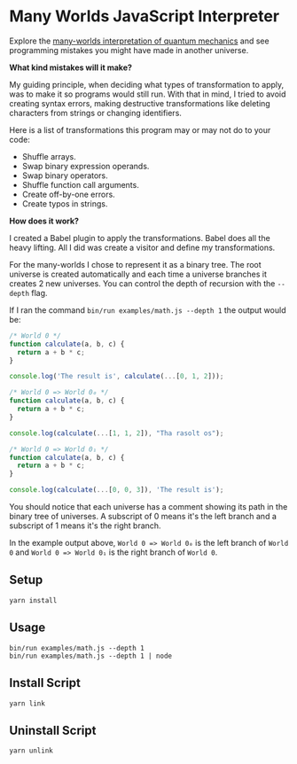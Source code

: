 # Many Worlds JavaScript Interpreter

Explore the [many-worlds interpretation of quantum mechanics](https://en.wikipedia.org/wiki/Many-worlds_interpretation)
and see programming mistakes you might have made in another universe.

__What kind mistakes will it make?__

My guiding principle, when deciding what types of transformation to apply, was
to make it so programs would still run. With that in mind, I tried to avoid
creating syntax errors, making destructive transformations like deleting
characters from strings or changing identifiers.

Here is a list of transformations this program may or may not do to your code:

- Shuffle arrays.
- Swap binary expression operands.
- Swap binary operators.
- Shuffle function call arguments.
- Create off-by-one errors.
- Create typos in strings.

__How does it work?__

I created a Babel plugin to apply the transformations. Babel does all the heavy
lifting. All I did was create a visitor and define my transformations.

For the many-worlds I chose to represent it as a binary tree. The root universe
is created automatically and each time a universe branches it creates 2 new
universes. You can control the depth of recursion with the `--depth` flag.

If I ran the command `bin/run examples/math.js --depth 1` the output would be:

```js
/* World 0 */
function calculate(a, b, c) {
  return a + b * c;
}

console.log('The result is', calculate(...[0, 1, 2]));

/* World 0 => World 0₀ */
function calculate(a, b, c) {
  return a + b * c;
}

console.log(calculate(...[1, 1, 2]), "Tha rasolt os");

/* World 0 => World 0₁ */
function calculate(a, b, c) {
  return a + b * c;
}

console.log(calculate(...[0, 0, 3]), 'The result is');
```

You should notice that each universe has a comment showing its path in the
binary tree of universes. A subscript of 0 means it's the left branch and a
subscript of 1 means it's the right branch.

In the example output above, `World 0 => World 0₀` is the left branch of
`World 0` and `World 0 => World 0₁` is the right branch of `World 0`.

## Setup

    yarn install

## Usage

    bin/run examples/math.js --depth 1
    bin/run examples/math.js --depth 1 | node

## Install Script

    yarn link

## Uninstall Script

    yarn unlink
